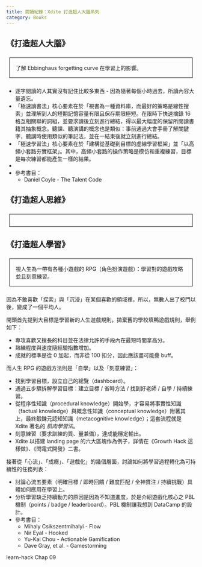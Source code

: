 ```yaml
---
title: 閱讀紀錄：Xdite 打造超人大腦系列
category: Books
---
```


<style>
.border {
  margin: 1.5rem 0.5rem;
  border: 1px solid;
  display: block;
  padding: 1rem 1rem;
}
</style>

## 《打造超人大腦》

<p class="border">了解 Ebbinghaus forgetting curve 在學習上的影響。</p>

- 逐字閱讀的人其實沒有記住比較多東西 - 因為隨著每個小時過去，所讀內容大量遺忘。
- 「極速讀書法」核心要素在於「視書為一種資料庫，而最好的策略是線性搜索」並理解到人的短期記憶容量有限且保存期限極短。在限時下快速摘錄 16 格互相關聯的詞組，並要求讀後立刻進行總結，得以最大幅度的保留所閱讀書籍其抽象概念。聽課、聽演講的概念也是類似：事前通過大會手冊了解關鍵字，聽講時使用類似的筆記法，並在一結束後就立刻進行總結。
- 「極速學習法」核心要素在於「建構從基礎到目標的虛線學習框架」並「以高頻小套路夯實框架」。其中，高頻小套路的操作策略是模仿和重複練習，目標是每次練習都能產生一樣的結果。
-
- 參考書目：
  - Daniel Coyle - The Talent Code

## 《打造超人思維》

<p class="border"></p>

## 《打造超人學習》

<p class="border">視人生為一帶有各種小遊戲的 RPG（角色扮演遊戲）：學習對的遊戲攻略並且刻意練習。</p>

因為不敢喜歡「探索」與「沉浸」在某個喜歡的領域裡，所以，無數人出了校門以後，變成了一個平均人。

開頭首先提到大目標是學習新的人生遊戲規則，拋棄舊的學校填鴨遊戲規則，舉例如下：

- 專攻喜歡又擅長的科目並在法律允許的手段內在最短時間拿高分。
- 熟練程度與速度隨經驗指數增加。
- 成就的標準是從 0 加起，而非從 100 扣分，因此應該盡可能疊 buff。

而人生 RPG 的遊戲方法則是「自學」以及「刻意練習」：

- 找到學習目標，設立自己的總覽（dashboard）。
- 通過五步驟拆解學習目標：建立目標 / 省時方法 / 找到好老師 / 自學 / 持續練習。
- 從程序性知識（procedural knowledge）開始學，才容易將事實性知識（factual knowledge）與概念性知識（conceptual knowledge）附著其上，最終鍛鍊元認知知識（metacognitive knowledge）；這套流程就是 Xdite 著名的 _肌肉學習法_。
- 刻意練習（要求訓練的質、量兼備），達成能穩定輸出。
- Xdite 以搭建 landing page 的六大區塊作為例子，詳情在《Growth Hack 這樣做》、《閃電式開發》二書。

接著從「心流」、「成癮」、「遊戲化」的幾個層面，討論如何將學習過程轉化為可持續性的任務列表：

- 討論心流五要素（明確目標 / 即時回饋 / 難度匹配 / 全神貫注 / 持續挑戰）具體如何應用在學習上。
- 分析學習缺乏持續動力的原因是因為不知道進度，於是介紹遊戲化核心之 PBL 機制（points / badge / leaderboard）。PBL 機制讓我想到 DataCamp 的設計。
- 參考書目：
  - Mihaly Csikszentmihalyi - Flow
  - Nir Eyal - Hooked
  - Yu-Kai Chou - Actionable Gamification
  - Dave Gray, et al. - Gamestorming

learn-hack Chap 09
